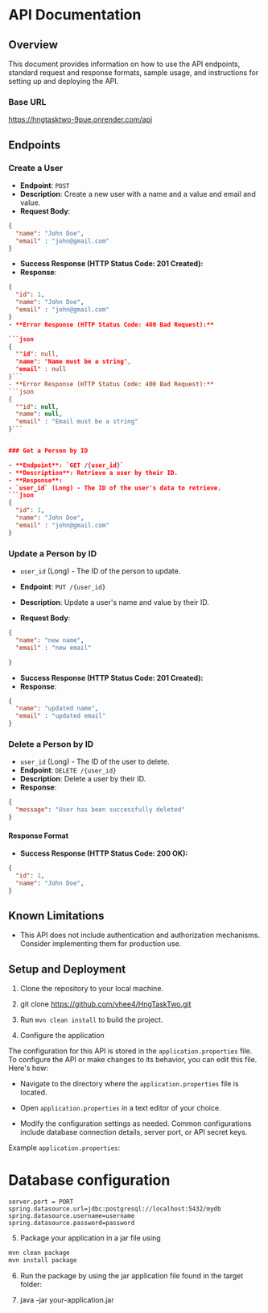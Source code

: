 # API Documentation

## Overview

This document provides information on how to use the API endpoints, standard request and response formats, sample usage, and instructions for setting up and deploying the API.

### Base URL

https://hngtasktwo-9pue.onrender.com/api


## Endpoints
### Create a User

- **Endpoint**: `POST `
- **Description**: Create a new user with a name and a value and email and value.
- **Request Body**:
```json
{
  "name": "John Doe",
  "email" : "john@gmail.com"
}
```
- **Success Response (HTTP Status Code: 201 Created):**
- **Response**:

```json
{
  "id": 1,
  "name": "John Doe",
  "email" : "john@gmail.com"
}
- **Error Response (HTTP Status Code: 400 Bad Request):**

```json
{
  ""id": null,
  "name": "Name must be a string",
  "email" : null
}```
- **Error Response (HTTP Status Code: 400 Bad Request):**
```json
{
  ""id": null,
  "name": null,
  "email" : "Email must be a string"
}```


### Get a Person by ID

- **Endpoint**: `GET /{user_id}`
- **Description**: Retrieve a user by their ID.
- **Response**:
- `user_id` (Long) - The ID of the user's data to retrieve.
```json
{
  "id": 1,
  "name": "John Doe",
  "email" : "john@gmail.com"
}
```

### Update a Person by ID
- `user_id` (Long) - The ID of the person to update.

- **Endpoint**: `PUT /{user_id}`
- **Description**: Update a user's name and value by their ID.
- **Request Body**:

```json
{
  "name": "new name",
  "email" : "new email"

}
```
- **Success Response (HTTP Status Code: 201 Created):**
- **Response**:

```json
{
  "name": "updated name",
  "email" : "updated email"
}
```

### Delete a Person by ID
- `user_id` (Long) - The ID of the user to delete.
- **Endpoint**: `DELETE /{user_id}`
- **Description**: Delete a user by their ID.
- **Response**:

```json
{
  "message": "User has been successfully deleted"
}
```

#### Response Format

- **Success Response (HTTP Status Code: 200 OK):**

```json
{
  "id": 1,
  "name": "John Doe",
}
```


## Known Limitations

- This API does not include authentication and authorization mechanisms. Consider implementing them for production use.

## Setup and Deployment

1. Clone the repository to your local machine.
   
2. git clone https://github.com/vhee4/HngTaskTwo.git

3. Run `mvn clean install` to build the project.

4. Configure the application

The configuration for this API is stored in the `application.properties` file. To configure the API or make changes to its behavior, you can edit this file. Here's how:

- Navigate to the directory where the `application.properties` file is located.

- Open `application.properties` in a text editor of your choice.

- Modify the configuration settings as needed. Common configurations include database connection details, server port, or API secret keys.

Example `application.properties`:

  # Database configuration
    server.port = PORT
    spring.datasource.url=jdbc:postgresql://localhost:5432/mydb
    spring.datasource.username=username
    spring.datasource.password=password

5. Package your application in a jar file using

```bash
mvn clean package
mvn install package
```

6. Run the package by using the jar application file found in the target folder:

7. java -jar your-application.jar

